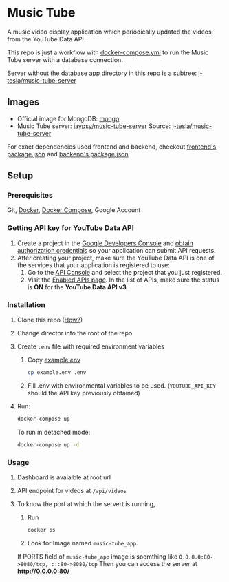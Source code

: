 # Music Tube

A music video display application which periodically updated the videos from the YouTube Data API.

This repo is just a workflow with [docker-compose.yml](/docker-compose.yml) to run the Music Tube server with a database connection.

Server without the database [app](/app) directory in this repo is a subtree: [j-tesla/music-tube-server](https://github.com/j-tesla/music-tube-server)

## Images

+   Official image for MongoDB: [mongo](https://hub.docker.com/_/mongo)
+   Music Tube server: [jaypsy/music-tube-server](https://hub.docker.com/r/jaypsy/music-tube-server)
    Source: [j-tesla/music-tube-server](https://github.com/j-tesla/music-tube-server)

For exact dependencies used frontend and backend, checkout [frontend's package.json](/app/frontend/package.json) and [backend's package.json](/app/backend/package.json)

## Setup

### Prerequisites

Git, [Docker](https://docs.docker.com/get-docker/), [Docker Compose](https://docs.docker.com/compose/install/), Google Account

### Getting API key for YouTube Data API

1. Create a project in the [Google Developers Console](https://console.developers.google.com/) and [obtain authorization credentials](https://developers.google.com/youtube/registering_an_application) so your application can submit API requests.
2. After creating your project, make sure the YouTube Data API is one of the services that your application is registered to use:
    1. Go to the [API Console](https://console.developers.google.com/) and select the project that you just registered.
    2. Visit the [Enabled APIs page](https://console.developers.google.com/apis/enabled). In the list of APIs, make sure the status is **ON** for the **YouTube Data API v3**.

### Installation

1. Clone this repo ([How?](https://docs.github.com/en/repositories/creating-and-managing-repositories/cloning-a-repository))
2. Change director into the root of the repo
3. Create `.env` file with required environment variables
    1. Copy [example.env](/example.env)

        ```sh
        cp example.env .env
        ```

    2. Fill .env with environmental variables to be used. (`YOUTUBE_API_KEY` should the API key previously obtained)
4. Run:

    ```sh
    docker-compose up
    ```

    To run in detached mode:

    ```sh
    docker-compose up -d
    ```

### Usage

1. Dashboard is avaialble at root url
2. API endpoint for videos at `/api/videos`
3. To know the port at which the servert is running,
    1. Run

        ```sh
        docker ps
        ```

    2. Look for Image named `music-tube_app`.

    If PORTS field of `music-tube_app` image is soemthing like `0.0.0.0:80->8080/tcp, :::80->8080/tcp`
    Then you can access the server at **<http://0.0.0.0:80/>**
